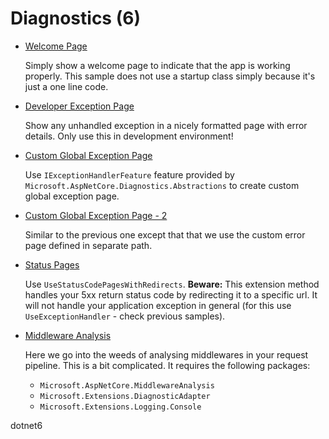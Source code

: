 # Diagnostics (6)

  * [Welcome Page](/projects/diagnostics/diagnostics-1)

    Simply show a welcome page to indicate that the app is working properly. This sample does not use a startup class simply because it's just a one line code.

  * [Developer Exception Page](/projects/diagnostics/diagnostics-2)

    Show any unhandled exception in a nicely formatted page with error details. Only use this in development environment!

  * [Custom Global Exception Page](/projects/diagnostics/diagnostics-3)

    Use ```IExceptionHandlerFeature``` feature provided by ```Microsoft.AspNetCore.Diagnostics.Abstractions``` to create custom global exception page.

  * [Custom Global Exception Page - 2](/projects/diagnostics/diagnostics-4)

    Similar to the previous one except that that we use the custom error page defined in separate path.

  * [Status Pages](/projects/diagnostics/diagnostics-5)

    Use ```UseStatusCodePagesWithRedirects```.  **Beware:** This extension method handles your 5xx return status code by redirecting it to a specific url. It will not handle your application exception in general (for this use ```UseExceptionHandler``` - check previous samples).

  * [Middleware Analysis](/projects/diagnostics/diagnostics-6)

    Here we go into the weeds of analysing middlewares in your request pipeline. This is a bit complicated. It requires the following packages:

    * ```Microsoft.AspNetCore.MiddlewareAnalysis```
    * ```Microsoft.Extensions.DiagnosticAdapter```
    * ```Microsoft.Extensions.Logging.Console```

dotnet6